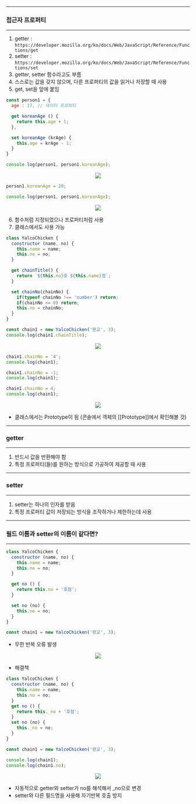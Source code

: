 -----
### 접근자 프로퍼티
-----
1. getter : ```https://developer.mozilla.org/ko/docs/Web/JavaScript/Reference/Functions/get```
2. setter : ```https://developer.mozilla.org/ko/docs/Web/JavaScript/Reference/Functions/set```
3. getter, setter 함수라고도 부름
4. 스스로는 값을 갖지 않으며, 다른 프로퍼티의 값을 읽거나 저장할 때 사용
5. get, set을 앞에 붙임
```js
const person1 = {
  age : 17, // 데이터 프로퍼티

  get koreanAge () {
    return this.age + 1;
  },

  set koreanAge (krAge) {
    this.age = krAge - 1;
  }
}

console.log(person1, person1.koreanAge);
```

<div align="center">
<img src="https://github.com/sooyounghan/Web/assets/34672301/627183ac-5195-44fb-8ae5-5b1a724386c5">
</div>

```js
person1.koreanAge = 20;

console.log(person1, person1.koreanAge);
```
<div align="center">
<img src="https://github.com/sooyounghan/Web/assets/34672301/31c73b75-fe1b-4561-a1eb-ce42beb36546">
</div>

6. 함수처럼 지정되었으나 프로퍼티처럼 사용
7. 클래스에서도 사용 가능
```js
class YalcoChicken {
  constructor (name, no) {
    this.name = name;
    this.no = no;
  }

  get chainTitle() {
    return `${this.no}호 ${this.name}점`;
  }

  set chainNo(chainNo) {
    if(typeof chainNo !== 'number') return;
    if(chainNo <= 0) return;
    this.no = chainNo;
  }
}

const chain1 = new YalcoChicken('판교', 3);
console.log(chain1.chainTitle);
```
<div align="center">
<img src="https://github.com/sooyounghan/Web/assets/34672301/82ddb871-34ce-486d-901a-9d7b1f097e73">
</div>

```js
chain1.chainNo = '4';
console.log(chain1);
```

```js
chain1.chainNo = -1;
console.log(chain1);
```

```js
chain1.chainNo = 4;
console.log(chain1);
```
<div align="center">
<img src="https://github.com/sooyounghan/Web/assets/34672301/4f851ac4-f702-4cd3-86e0-1fc3c8a273d9">
</div>

  - 클래스에서는 Prototype이 됨 (콘솔에서 객체의 [[Prototype]]에서 확인해볼 것)

-----
### getter
-----
1. 반드시 값을 반환해야 함
2. 특정 프로퍼티(들)를 원하는 방식으로 가공하여 제공할 때 사용

-----
### setter
-----
1. setter는 하나의 인자를 받음
2. 특정 프로퍼티 값이 저장되는 방식을 조작하거나 제한하는데 사용

-----
### 필드 이름과 setter의 이름이 같다면?
-----
```js
class YalcoChicken {
  constructor (name, no) {
    this.name = name;
    this.no = no;
  }

  get no () {
    return this.no + '호점';
  }

  set no (no) {
    this.no = no;
  }
}

const chain1 = new YalcoChicken('판교', 3);
```

  - 무한 반복 오류 발생
<div align="center">
<img src="https://github.com/sooyounghan/Web/assets/34672301/5f2e699b-5119-497d-af99-22faae66e52c">
</div>

  - 해결책
```js
class YalcoChicken {
  constructor (name, no) {
    this.name = name;
    this.no = no;
  }
  get no () { 
    return this._no + '호점'; 
  }
  set no (no) { 
    this._no = no;
  }
}

const chain1 = new YalcoChicken('판교', 3);

console.log(chain1);
console.log(chain1.no);
```
<div align="center">
<img src="https://github.com/sooyounghan/Web/assets/34672301/92f9d496-723e-4e6e-95b2-880287981b1d">
</div>

  - 자동적으로 getter와 setter가 no를 해석해서 _no으로 변경
  - setter와 다른 필드명을 사용해 자기반복 호출 방지


